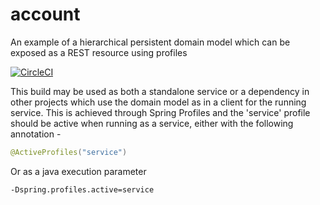 # account
An example of a hierarchical persistent domain model which can be exposed as a REST resource using profiles

[![CircleCI](https://circleci.com/gh/johnhunsley/account.svg?style=svg)](https://circleci.com/gh/johnhunsley/account)

This build may be used as both a standalone service or a dependency in other projects which use the domain model as in a client for the
running service. This is achieved through Spring Profiles and the 'service' profile should be active when running as a service, either with the following annotation -

```java
@ActiveProfiles("service")
```

Or as a java execution parameter

```
-Dspring.profiles.active=service
```
